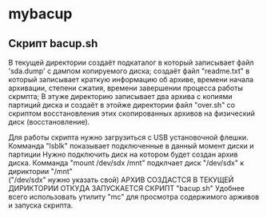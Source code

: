# mybacup
## Скрипт bacup.sh 
В текущей директории создаёт подкаталог в который записывает файл 'sda.dump' с дампом копируемого диска;
создаёт файл  "readme.txt" в который записывает краткую информацию об архиве, времени начала архивации,
степени сжатия, времени завершении процесса работы скрмпта;
В этуже директорию записывает два архива с копиями партиций диска и создаёт в этойже директории
файл "over.sh" со скриптом восстановления этих скопированных архивов на физический диск (восстановление).

Для работы скрипта нужно загрузиться с USB установочной флешки.
Комманда "lsblk" показывает подключенные в данный момент диски и партиции
Нужно подключить диск на котором будет создан архив диска.
Комманда      "mount /dev/sdx /mnt"    подклчает диск  "/dev/sdx"   к дириктории "/mnt"  
("/dev/sdx" нужно указать свой)
АРХИВ СОЗДАСТСЯ В  ТЕКУЩЕЙ ДИРИКТОРИИ ОТКУДА ЗАПУСКАЕТСЯ СКРИПT "bacup.sh"
Удобнее всего использовать утилиту  "mc"  для просмотра содержимого арживов и запуска скрипта.
